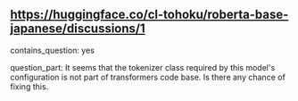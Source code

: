 ## https://huggingface.co/cl-tohoku/roberta-base-japanese/discussions/1

contains_question: yes

question_part: It seems that the tokenizer class required by this model's configuration is not part of transformers code base. Is there any chance of fixing this.